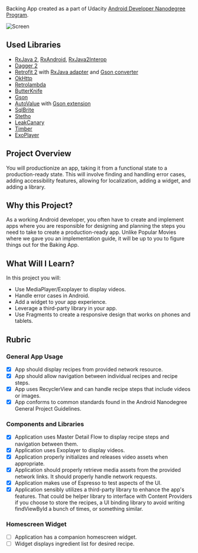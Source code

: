 Backing App created as a part of Udacity [Android Developer Nanodegree Program](https://www.udacity.com/course/android-developer-nanodegree-by-google--nd801).

![Screen](https://raw.githubusercontent.com/djkovrik/BakingApp/master/images/poster.jpg)

## Used Libraries
* [RxJava 2](https://github.com/ReactiveX/RxJava), [RxAndroid](https://github.com/ReactiveX/RxAndroid), [RxJava2Interop](https://github.com/akarnokd/RxJava2Interop)
* [Dagger 2](https://github.com/google/dagger)
* [Retrofit 2](https://github.com/square/retrofit) with [RxJava adapter](https://github.com/square/retrofit/tree/master/retrofit-adapters/rxjava2) and [Gson converter](https://github.com/square/retrofit/tree/master/retrofit-converters/gson)
* [OkHttp](https://github.com/square/okhttp)
* [Retrolambda](https://github.com/evant/gradle-retrolambda)
* [ButterKnife](https://github.com/JakeWharton/butterknife)
* [Gson](https://github.com/google/gson)
* [AutoValue](https://github.com/google/auto) with [Gson extension](https://github.com/rharter/auto-value-gson)
* [SqlBrite](https://github.com/square/sqlbrite)
* [Stetho](https://github.com/facebook/stetho)
* [LeakCanary](https://github.com/square/leakcanary)
* [Timber](https://github.com/JakeWharton/timber)
* [ExoPlayer](https://github.com/google/ExoPlayer)

## Project Overview
You will productionize an app, taking it from a functional state to a production-ready state. This will involve finding and handling error cases, adding accessibility features, allowing for localization, adding a widget, and adding a library.

## Why this Project?
As a working Android developer, you often have to create and implement apps where you are responsible for designing and planning the steps you need to take to create a production-ready app. Unlike Popular Movies where we gave you an implementation guide, it will be up to you to figure things out for the Baking App.

## What Will I Learn?
In this project you will:
* Use MediaPlayer/Exoplayer to display videos.
* Handle error cases in Android.
* Add a widget to your app experience.
* Leverage a third-party library in your app.
* Use Fragments to create a responsive design that works on phones and tablets.

## Rubric

### General App Usage
- [x] App should display recipes from provided network resource.
- [x] App should allow navigation between individual recipes and recipe steps.
- [x] App uses RecyclerView and can handle recipe steps that include videos or images.
- [x] App conforms to common standards found in the Android Nanodegree General Project Guidelines.

### Components and Libraries
- [x] Application uses Master Detail Flow to display recipe steps and navigation between them.
- [x] Application uses Exoplayer to display videos.
- [x] Application properly initializes and releases video assets when appropriate.
- [x] Application should properly retrieve media assets from the provided network links. It should properly handle network requests.
- [x] Application makes use of Espresso to test aspects of the UI.
- [x] Application sensibly utilizes a third-party library to enhance the app's features. That could be helper library to interface with Content Providers if you choose to store the recipes, a UI binding library to avoid writing findViewById a bunch of times, or something similar.

### Homescreen Widget
- [ ] Application has a companion homescreen widget.
- [ ] Widget displays ingredient list for desired recipe.